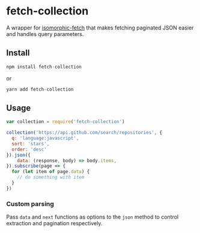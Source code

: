 # fetch-collection

A wrapper for [isomorphic-fetch](https://www.npmjs.com/package/isomorphic-fetch) that makes fetching paginated JSON easier and handles query parameters.

## Install

```js
npm install fetch-collection
```

or

```js
yarn add fetch-collection
```

## Usage

```js
var collection = require('fetch-collection')

collection('https://api.github.com/search/repositories', {
  q: 'language:javascript',
  sort: 'stars',
  order: 'desc'
}).json({
    data: (response, body) => body.items,
}).subscribe(page => {
  for (let item of page.data) {
    // do something with item
  }
})

```

### Custom parsing

Pass `data` and `next` functions as options to the `json` method to control extraction and pagination respectively.
